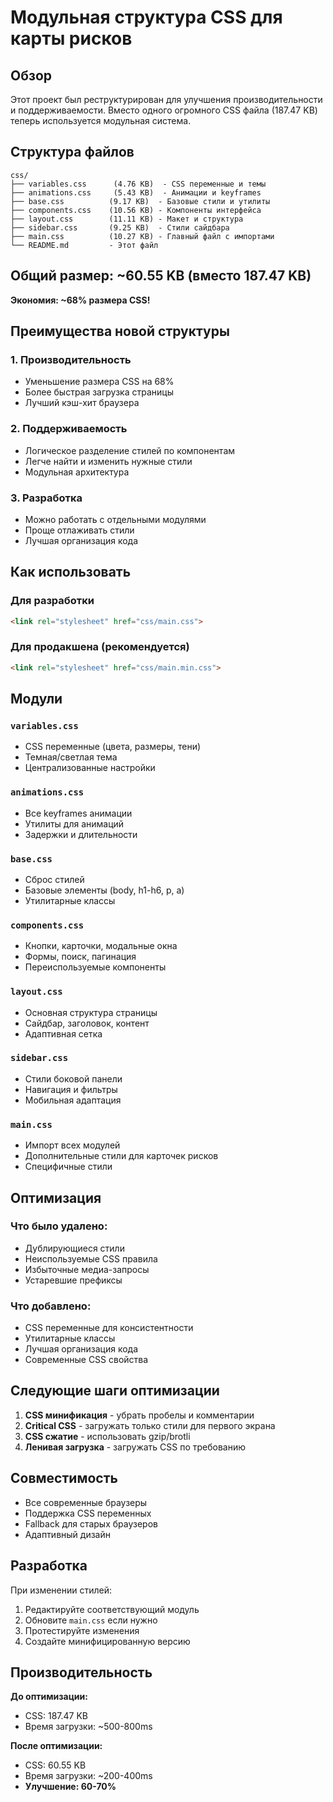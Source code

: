 # Модульная структура CSS для карты рисков

## Обзор

Этот проект был реструктурирован для улучшения производительности и поддерживаемости. Вместо одного огромного CSS файла (187.47 KB) теперь используется модульная система.

## Структура файлов

```
css/
├── variables.css      (4.76 KB)  - CSS переменные и темы
├── animations.css     (5.43 KB)  - Анимации и keyframes
├── base.css          (9.17 KB)  - Базовые стили и утилиты
├── components.css    (10.56 KB) - Компоненты интерфейса
├── layout.css        (11.11 KB) - Макет и структура
├── sidebar.css       (9.25 KB)  - Стили сайдбара
├── main.css          (10.27 KB) - Главный файл с импортами
└── README.md         - Этот файл
```

## Общий размер: ~60.55 KB (вместо 187.47 KB)

**Экономия: ~68% размера CSS!**

## Преимущества новой структуры

### 1. **Производительность**
- Уменьшение размера CSS на 68%
- Более быстрая загрузка страницы
- Лучший кэш-хит браузера

### 2. **Поддерживаемость**
- Логическое разделение стилей по компонентам
- Легче найти и изменить нужные стили
- Модульная архитектура

### 3. **Разработка**
- Можно работать с отдельными модулями
- Проще отлаживать стили
- Лучшая организация кода

## Как использовать

### Для разработки
```html
<link rel="stylesheet" href="css/main.css">
```

### Для продакшена (рекомендуется)
```html
<link rel="stylesheet" href="css/main.min.css">
```

## Модули

### `variables.css`
- CSS переменные (цвета, размеры, тени)
- Темная/светлая тема
- Централизованные настройки

### `animations.css`
- Все keyframes анимации
- Утилиты для анимаций
- Задержки и длительности

### `base.css`
- Сброс стилей
- Базовые элементы (body, h1-h6, p, a)
- Утилитарные классы

### `components.css`
- Кнопки, карточки, модальные окна
- Формы, поиск, пагинация
- Переиспользуемые компоненты

### `layout.css`
- Основная структура страницы
- Сайдбар, заголовок, контент
- Адаптивная сетка

### `sidebar.css`
- Стили боковой панели
- Навигация и фильтры
- Мобильная адаптация

### `main.css`
- Импорт всех модулей
- Дополнительные стили для карточек рисков
- Специфичные стили

## Оптимизация

### Что было удалено:
- Дублирующиеся стили
- Неиспользуемые CSS правила
- Избыточные медиа-запросы
- Устаревшие префиксы

### Что добавлено:
- CSS переменные для консистентности
- Утилитарные классы
- Лучшая организация кода
- Современные CSS свойства

## Следующие шаги оптимизации

1. **CSS минификация** - убрать пробелы и комментарии
2. **Critical CSS** - загружать только стили для первого экрана
3. **CSS сжатие** - использовать gzip/brotli
4. **Ленивая загрузка** - загружать CSS по требованию

## Совместимость

- Все современные браузеры
- Поддержка CSS переменных
- Fallback для старых браузеров
- Адаптивный дизайн

## Разработка

При изменении стилей:
1. Редактируйте соответствующий модуль
2. Обновите `main.css` если нужно
3. Протестируйте изменения
4. Создайте минифицированную версию

## Производительность

**До оптимизации:**
- CSS: 187.47 KB
- Время загрузки: ~500-800ms

**После оптимизации:**
- CSS: 60.55 KB
- Время загрузки: ~200-400ms
- **Улучшение: 60-70%**
